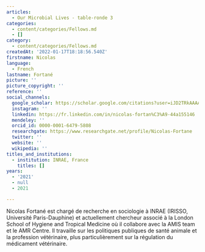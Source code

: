 ```yaml
---
articles:
  - Our Microbial Lives - table-ronde 3
categories:
  - content/categories/Fellows.md
  - []
category:
  - content/categories/Fellows.md
createdAt: '2022-01-17T18:18:56.540Z'
firstname: Nicolas
language:
  - French
lastname: Fortané
picture: ''
picture_copyright: ''
reference: ''
social_channels:
  google_scholar: https://scholar.google.com/citations?user=iJD2TRkAAAAJ&hl=fr
  instagram: ''
  linkedin: https://fr.linkedin.com/in/nicolas-fortan%C3%A9-44a155146
  mendeley: ''
  orcid_id: 0000-0001-6479-5808
  researchgate: https://www.researchgate.net/profile/Nicolas-Fortane
  twitter: ''
  website: ''
  wikipedia: ''
titles_and_institutions:
  - institution: INRAE, France
    titles: []
years:
  - '2021'
  - null
  - 2021

---
```

Nicolas Fortané est chargé de recherche en sociologie à INRAE (IRISSO, Université Paris-Dauphine) et actuellement chercheur associé à la London School of Hygiene and Tropical Medicine où il collabore avec la AMIS team et le AMR Centre. Il travaille sur les politiques publiques de santé animale et la profession vétérinaire, plus particulièrement sur la régulation du médicament vétérinaire.